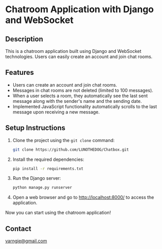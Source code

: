 # Chatroom Application with Django and WebSocket

## Description

This is a chatroom application built using Django and WebSocket technologies. Users can easily create an account and join chat rooms.

## Features

- Users can create an account and join chat rooms.
- Messages in chat rooms are not deleted (limited to 100 messages).
- When a user selects a room, they automatically see the last sent message along with the sender's name and the sending date.
- Implemented JavaScript functionality automatically scrolls to the last message upon receiving a new message.
  
## Setup Instructions

1. Clone the project using the `git clone` command:

    ```bash
    git clone https://github.com/LUNOTHEDOG/Chatbox.git
    ```

2. Install the required dependencies:

    ```bash
    pip install -r requirements.txt
    ```

3. Run the Django server:

    ```bash
    python manage.py runserver
    ```

4. Open a web browser and go to [http://localhost:8000/](http://localhost:8000/) to access the application.

Now you can start using the chatroom application!

## Contact
 varngie@gmail.com
